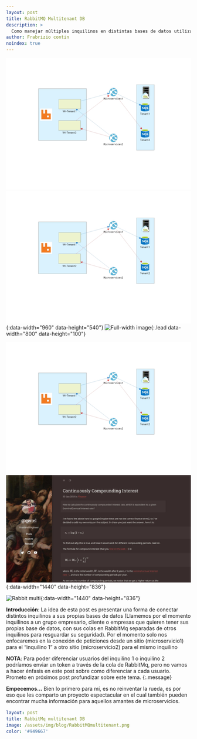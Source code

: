 ```yaml
---
layout: post
title: RabbitMQ Multitenant DB
description: >
  Como manejar múltiples inquilinos en distintas bases de datos utilizando Virtual Host de RabbitMq.
author: Frabrizio contin
noindex: true
---
```


![Screenshot](../../assets/img/blog/RabbitMQmultitenant.png)
![Cover page example](/assets/img/blog/RabbitMQmultitenant.png){:data-width="960" data-height="540"}
![Full-width image](https://drive.google.com/file/d/1EQYYjJrgvQxyEvU-wjjr8aqwxO4AMpLf/view?usp=sharing){:.lead data-width="800" data-height="100"}

![Screenshot](/assets/img/RabbitMQmultitenant.png)
![Adaptive Dark Mode Example](/assets/img/blog/dark-mode-ii.jpg){:data-width="1440" data-height="836"}

![Rabbit multi](/assets/img/blog/RabbitMQmultitenant.jpg){:data-width="1440" data-height="836"}

**Introducción**:
La idea de esta post es presentar una forma de conectar distintos inquilinos a sus propias bases de datos (Llamemos por el momento inquilinos a un grupo empresario, cliente o empresas que quieren tener sus propias base de datos, con sus colas en RabbitMq separadas de otros inquilinos para resguardar su seguridad).
Por el momento solo nos enfocaremos en la conexión de peticiones desde un sitio (microservicio1) para el “inquilino 1”  a otro sitio (microservicio2) para el mismo inquilino 

**NOTA**:  Para poder diferenciar usuarios del inquilino 1 o inquilino 2 podríamos enviar un token a través de la cola de RabbitMq, pero no vamos a  hacer énfasis en este post sobre como diferenciar a cada usuario. Prometo en próximos post profundizar sobre este tema.
{:.message}


**Empecemos...**
Bien lo primero para mí, es no reinventar la rueda, es por eso que les comparto un proyecto espectacular en el cual también pueden encontrar mucha información para aquellos amantes de microservicios.


~~~yml
layout: post
title: RabbitMq multitenant DB
image: /assets/img/blog/RabbitMQmultitenant.png
color: '#949667'
~~~
